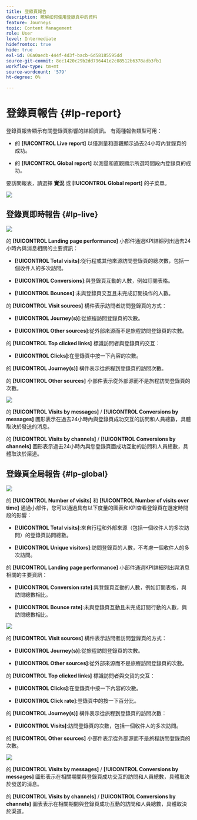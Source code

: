 ```yaml
---
title: 登錄頁報告
description: 瞭解如何使用登錄頁中的資料
feature: Journeys
topic: Content Management
role: User
level: Intermediate
hidefromtoc: true
hide: true
exl-id: 06a0aedb-444f-4d3f-bacb-6d58185595dd
source-git-commit: 8ec1420c29b2dd796441e2c08512b6378adb3fb1
workflow-type: tm+mt
source-wordcount: '579'
ht-degree: 0%

---
```


# 登錄頁報告 {#lp-report}

登錄頁報告顯示有關登錄頁影響的詳細資訊。 有兩種報告類型可用：

* 的 **[!UICONTROL Live report]** 以僅測量和直觀顯示過去24小時內登錄頁的成功。

* 的 **[!UICONTROL Global report]** 以測量和直觀顯示所選時間段內登錄頁的成功。

要訪問報表，請選擇 **實況** 或 **[!UICONTROL Global report]** 的子菜單。

![](../assets/landing_page_report_1.png)

## 登錄頁即時報告 {#lp-live}

![](../assets/landing_page_report_2.png)

的 **[!UICONTROL Landing page performance]** 小部件通過KPI詳細列出過去24小時內與消息相關的主要資訊：

* **[!UICONTROL Total visits]**:從行程或其他來源訪問登錄頁的總次數，包括一個收件人的多次訪問。

* **[!UICONTROL Conversions]**:與登錄頁互動的人數，例如訂閱表格。

* **[!UICONTROL Bounces]**:未與登錄頁交互且未完成訂閱操作的人數。

的 **[!UICONTROL Visit sources]** 構件表示訪問者訪問登錄頁的方式：

* **[!UICONTROL Journey(s)]**:從旅程訪問登錄頁的次數。

* **[!UICONTROL Other sources]**:從外部來源而不是旅程訪問登錄頁的次數。

的 **[!UICONTROL Top clicked links]** 標識訪問者與登錄頁的交互：

* **[!UICONTROL Clicks]**:在登錄頁中按一下內容的次數。

的 **[!UICONTROL Journey(s)]** 構件表示從旅程到登錄頁的訪問次數。

的 **[!UICONTROL Other sources]** 小部件表示從外部源而不是旅程訪問登錄頁的次數。

![](../assets/landing_page_report_3.png)

的 **[!UICONTROL Visits by messages]** / **[!UICONTROL Conversions by messages]** 圖形表示在過去24小時內與登錄頁成功交互的訪問和人員總數，具體取決於發送的消息。

的 **[!UICONTROL Visits by channels]** / **[!UICONTROL Conversions by channels]** 圖形表示過去24小時內與您登錄頁面成功互動的訪問和人員總數，具體取決於渠道。

## 登錄頁全局報告 {#lp-global}

![](../assets/landing_page_report_4.png)

的 **[!UICONTROL Number of visits]** 和 **[!UICONTROL Number of visits over time]** 通過小部件，您可以通過具有以下度量的圖表和KPI查看登錄頁在選定時間段的影響：

* **[!UICONTROL Total visits]**:來自行程和外部來源（包括一個收件人的多次訪問）的登錄頁訪問總數。

* **[!UICONTROL Unique visitors]**:訪問登錄頁的人數，不考慮一個收件人的多次訪問。

的 **[!UICONTROL Landing page performance]** 小部件通過KPI詳細列出與消息相關的主要資訊：

* **[!UICONTROL Conversion rate]**:與登錄頁互動的人數，例如訂閱表格，與訪問總數相比。

* **[!UICONTROL Bounce rate]**:未與登錄頁互動且未完成訂閱行動的人數，與訪問總數相比。

![](../assets/landing_page_report_5.png)

的 **[!UICONTROL Visit sources]** 構件表示訪問者訪問登錄頁的方式：

* **[!UICONTROL Journey(s)]**:從旅程訪問登錄頁的次數。

* **[!UICONTROL Other sources]**:從外部來源而不是旅程訪問登錄頁的次數。

的 **[!UICONTROL Top clicked links]** 標識訪問者與交貨的交互：

* **[!UICONTROL Clicks]**:在登錄頁中按一下內容的次數。

* **[!UICONTROL Click rate]**:登錄頁中的按一下百分比。

的 **[!UICONTROL Journey(s)]** 構件表示從旅程到登錄頁的訪問次數：

* **[!UICONTROL Visits]**:訪問登錄頁的次數，包括一個收件人的多次訪問。

的 **[!UICONTROL Other sources]** 小部件表示從外部源而不是旅程訪問登錄頁的次數。

![](../assets/landing_page_report_6.png)

的 **[!UICONTROL Visits by messages]** / **[!UICONTROL Conversions by messages]** 圖形表示在相關期間與登錄頁成功交互的訪問和人員總數，具體取決於發送的消息。

的 **[!UICONTROL Visits by channels]** / **[!UICONTROL Conversions by channels]** 圖表表示在相關期間與登錄頁成功互動的訪問和人員總數，具體取決於渠道。
